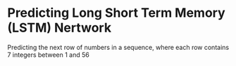 # Predicting Long Short Term Memory (LSTM) Nertwork
Predicting the next row of numbers in a sequence, where each row contains 7 integers between 1 and 56
